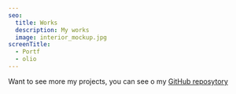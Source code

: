 ```yaml
---
seo:
  title: Works
  description: My works
  image: interior_mockup.jpg
screenTitle:
  - Portf
  - olio
---
```

Want to see more my projects, you can see o my [GitHub reposytory](https://github.com/sezardino)
